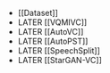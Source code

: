 - [[Dataset]]
- LATER [[VQMIVC]]
- LATER [[AutoVC]]
- LATER [[AutoPST]]
- LATER [[SpeechSplit]]
- LATER [[StarGAN-VC]]